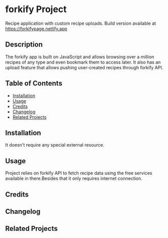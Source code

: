 # forkify Project

Recipe application with custom recipe uploads. Build version available at https://forkifypage.netlify.app

## Description

The forkify app is built on JavaScript and allows browsing over a million recipes of any type and even bookmark them to access later. It also has an upload feature that allows pushing user-created recipes through forkify API.

## Table of Contents

- [Installation](#installation)
- [Usage](#usage)
- [Credits](#credits)
- [Changelog](#changelog)
- [Related Projects](#related-projects)

## Installation

It doesn't require any special external resource.

## Usage

Project relies on forkify API to fetch recipe data using the free services available in there.Besides that it only requires internet connection.

## Credits

## Changelog

## Related Projects
